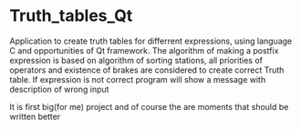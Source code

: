 # Truth_tables_Qt
Application to create truth tables for differrent expressions, using language C and opportunities of Qt framework. 
The algorithm of making a postfix expression is based on algorithm of sorting stations, all priorities of operators and existence of brakes are considered to create correct Truth table. 
If expression is not correct program will show a message with description of wrong input

It is first big(for me) project and of course the are moments that should be written better

